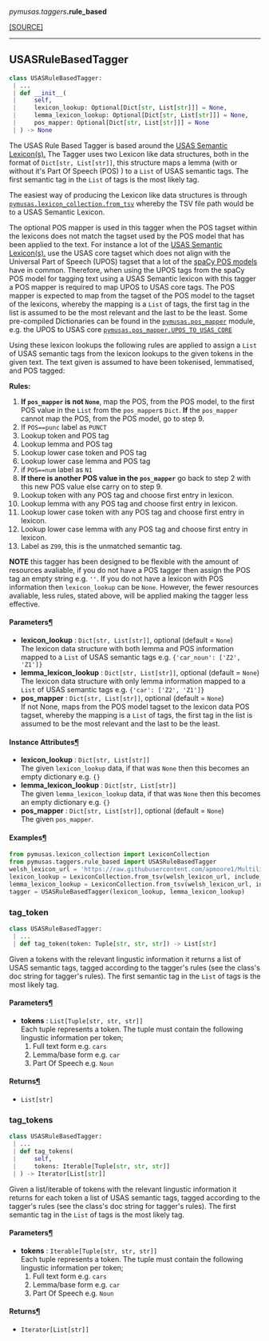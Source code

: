 <div className="source-div">
 <p><i>pymusas</i><i>.taggers</i><strong>.rule_based</strong></p>
 <p><a className="sourcelink" href="https://github.com/UCREL/pymusas/blob/main/pymusas/taggers/rule_based.py">[SOURCE]</a></p>
</div>
<div></div>

---

<a id="pymusas.taggers.rule_based.USASRuleBasedTagger"></a>

## USASRuleBasedTagger

```python
class USASRuleBasedTagger:
 | ...
 | def __init__(
 |     self,
 |     lexicon_lookup: Optional[Dict[str, List[str]]] = None,
 |     lemma_lexicon_lookup: Optional[Dict[str, List[str]]] = None,
 |     pos_mapper: Optional[Dict[str, List[str]]] = None
 | ) -> None
```

The USAS Rule Based Tagger is based around the
[USAS Semantic Lexicon(s).](https://github.com/UCREL/Multilingual-USAS)
The Tagger uses two Lexicon like data structures, both in the format of
`Dict[str, List[str]]`, this structure maps a lemma (with or without it's
Part Of Speech (POS) ) to a `List` of USAS semantic tags.
The first semantic tag in the `List` of tags is the most likely tag.

The easiest way of producing the Lexicon like data structures is through
[`pymusas.lexicon_collection.from_tsv`](/pymusas/api/lexicon_collection/#from_tsv)
whereby the TSV file path would be to a USAS Semantic Lexicon.

The optional POS mapper is used in this tagger when the POS tagset within
the lexicons does not match the tagset used by the POS model that has
been applied to the text. For instance a lot of the
[USAS Semantic Lexicon(s).](https://github.com/UCREL/Multilingual-USAS)
use the USAS core tagset which does not align with the Universal Part of Speech (UPOS)
tagset that a lot of the [spaCy POS models](https://spacy.io/usage/linguistic-features#pos-tagging)
have in common. Therefore, when using the UPOS tags from the spaCy POS model for tagging text using a USAS
Semantic lexicon with this tagger a POS mapper is required to map UPOS to
USAS core tags. The POS mapper is expected to map from the tagset of the POS model
to the tagset of the lexicons, whereby the mapping is a `List`
of tags, the first tag in the list is assumed to be the most relevant
and the last to be the least. Some pre-compiled Dictionaries can be found in
the [`pymusas.pos_mapper`](/pymusas/api/pos_mapper) module, e.g. the UPOS to USAS core [`pymusas.pos_mapper.UPOS_TO_USAS_CORE`](/pymusas/api/pos_mapper/#upos_to_usas_core)

Using these lexicon lookups the following rules are applied to assign a
`List` of USAS semantic tags from the lexicon lookups to the given tokens
in the given text. The text given is assumed to have been tokenised,
lemmatised, and POS tagged:

**Rules:**

1. **If `pos_mapper` is not `None`**, map the POS, from the POS model,
to the first POS value in the `List` from the `pos_mapper`s `Dict`. **If** the
`pos_mapper` cannot map the POS, from the POS model, go to step 9.
2. If `POS==punc` label as `PUNCT`
3. Lookup token and POS tag
4. Lookup lemma and POS tag
5. Lookup lower case token and POS tag
6. Lookup lower case lemma and POS tag
7. if `POS==num` label as `N1`
8. **If there is another POS value in the `pos_mapper`** go back to step 2
with this new POS value else carry on to step 9.
9. Lookup token with any POS tag and choose first entry in lexicon.
10. Lookup lemma with any POS tag and choose first entry in lexicon.
11. Lookup lower case token with any POS tag and choose first entry in lexicon.
12. Lookup lower case lemma with any POS tag and choose first entry in lexicon.
13. Label as `Z99`, this is the unmatched semantic tag.

**NOTE** this tagger has been designed to be flexible with the amount of
resources avaliable, if you do not have a POS tagger then assign
the POS tag an empty string e.g. `''`. If you do not have a lexicon with
POS information then `lexicon_lookup` can be `None`. However, the fewer
resources avaliable, less rules, stated above, will be applied making the
tagger less effective.

<h4 id="usasrulebasedtagger.parameters">Parameters<a className="headerlink" href="#usasrulebasedtagger.parameters" title="Permanent link">&para;</a></h4>


- __lexicon\_lookup__ : `Dict[str, List[str]]`, optional (default = `None`) <br/>
    The lexicon data structure with both lemma and POS information mapped to
    a `List` of USAS semantic tags e.g. `{'car_noun': ['Z2', 'Z1']}`
- __lemma\_lexicon\_lookup__ : `Dict[str, List[str]]`, optional (default = `None`) <br/>
    The lexicon data structure with only lemma information mapped to
    a `List` of USAS semantic tags e.g. `{'car': ['Z2', 'Z1']}`
- __pos\_mapper__ : `Dict[str, List[str]]`, optional (default = `None`) <br/>
    If not None, maps from the POS model tagset to the lexicon data
    POS tagset, whereby the mapping is a `List` of tags, the first tag in
    the list is assumed to be the most relevant and the last to be the least.

<h4 id="usasrulebasedtagger.instance_attributes">Instance Attributes<a className="headerlink" href="#usasrulebasedtagger.instance_attributes" title="Permanent link">&para;</a></h4>


- __lexicon\_lookup__ : `Dict[str, List[str]]` <br/>
    The given `lexicon_lookup` data, if that was `None` then this becomes
    an empty dictionary e.g. `{}`
- __lemma\_lexicon\_lookup__ : `Dict[str, List[str]]` <br/>
    The given `lemma_lexicon_lookup` data, if that was `None` then this
    becomes an empty dictionary e.g. `{}`
- __pos\_mapper__ : `Dict[str, List[str]]`, optional (default = `None`) <br/>
    The given `pos_mapper`.

<h4 id="usasrulebasedtagger.examples">Examples<a className="headerlink" href="#usasrulebasedtagger.examples" title="Permanent link">&para;</a></h4>

``` python
from pymusas.lexicon_collection import LexiconCollection
from pymusas.taggers.rule_based import USASRuleBasedTagger
welsh_lexicon_url = 'https://raw.githubusercontent.com/apmoore1/Multilingual-USAS/master/Welsh/semantic_lexicon_cy.tsv'
lexicon_lookup = LexiconCollection.from_tsv(welsh_lexicon_url, include_pos=True)
lemma_lexicon_lookup = LexiconCollection.from_tsv(welsh_lexicon_url, include_pos=False)
tagger = USASRuleBasedTagger(lexicon_lookup, lemma_lexicon_lookup)
```

<a id="pymusas.taggers.rule_based.USASRuleBasedTagger.tag_token"></a>

### tag\_token

```python
class USASRuleBasedTagger:
 | ...
 | def tag_token(token: Tuple[str, str, str]) -> List[str]
```

Given a tokens with the relevant lingustic information it returns
a list of USAS semantic tags, tagged according
to the tagger's rules (see the class's doc string for tagger's rules).
The first semantic tag in the `List` of tags is the most likely tag.

<h4 id="tag_token.parameters">Parameters<a className="headerlink" href="#tag_token.parameters" title="Permanent link">&para;</a></h4>


- __tokens__ : `List[Tuple[str, str, str]]` <br/>
    Each tuple represents a token. The tuple must contain the
    following lingustic information per token;
    1. Full text form e.g. `cars`
    2. Lemma/base form e.g. `car`
    3. Part Of Speech e.g. `Noun`

<h4 id="tag_token.returns">Returns<a className="headerlink" href="#tag_token.returns" title="Permanent link">&para;</a></h4>


- `List[str]` <br/>

<a id="pymusas.taggers.rule_based.USASRuleBasedTagger.tag_tokens"></a>

### tag\_tokens

```python
class USASRuleBasedTagger:
 | ...
 | def tag_tokens(
 |     self,
 |     tokens: Iterable[Tuple[str, str, str]]
 | ) -> Iterator[List[str]]
```

Given a list/iterable of tokens with the relevant lingustic
information it returns for each token a list of USAS semantic
tags, tagged according to the tagger's rules (see the class's doc string for
tagger's rules). The first semantic tag in the `List` of tags is the
most likely tag.

<h4 id="tag_tokens.parameters">Parameters<a className="headerlink" href="#tag_tokens.parameters" title="Permanent link">&para;</a></h4>


- __tokens__ : `Iterable[Tuple[str, str, str]]` <br/>
    Each tuple represents a token. The tuple must contain the
    following lingustic information per token;
    1. Full text form e.g. `cars`
    2. Lemma/base form e.g. `car`
    3. Part Of Speech e.g. `Noun`

<h4 id="tag_tokens.returns">Returns<a className="headerlink" href="#tag_tokens.returns" title="Permanent link">&para;</a></h4>


- `Iterator[List[str]]` <br/>

